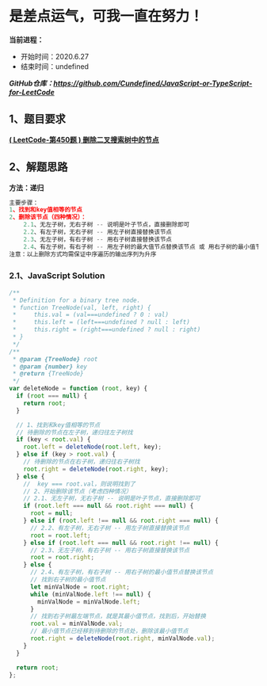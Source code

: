 ﻿# 是差点运气，可我一直在努力！
**当前进程：**

 - 开始时间：2020.6.27 
 - 结束时间：undefined

***GitHub仓库：https://github.com/Cundefined/JavaScript-or-TypeScript-for-LeetCode***



## 1、题目要求
[**( LeetCode-第450题 )  删除二叉搜索树中的节点**](https://leetcode-cn.com/problems/delete-node-in-a-bst/)
       



## 2、解题思路
**方法：递归**
```javascript
主要步骤：
1、找到和key值相等的节点
2、删除该节点（四种情况）：
    2.1、无左子树，无右子树 -- 说明是叶子节点，直接删除即可
    2.2、有左子树，无右子树 -- 用左子树直接替换该节点
    2.3、无左子树，有右子树 -- 用右子树直接替换该节点
    2.4、有左子树，有右子树 -- 用左子树的最大值节点替换该节点 或 用右子树的最小值节点替换该节点
注意：以上删除方式均需保证中序遍历的输出序列为升序
```


### 2.1、JavaScript Solution

```javascript
/**
 * Definition for a binary tree node.
 * function TreeNode(val, left, right) {
 *     this.val = (val===undefined ? 0 : val)
 *     this.left = (left===undefined ? null : left)
 *     this.right = (right===undefined ? null : right)
 * }
 */
/**
 * @param {TreeNode} root
 * @param {number} key
 * @return {TreeNode}
 */
var deleteNode = function (root, key) {
  if (root === null) {
    return root;
  }

  // 1、找到和key值相等的节点
  // 待删除的节点在左子树，递归往左子树找
  if (key < root.val) {
    root.left = deleteNode(root.left, key);
  } else if (key > root.val) {
    // 待删除的节点在右子树，递归往右子树找
    root.right = deleteNode(root.right, key);
  } else {
    //  key === root.val，则说明找到了
    // 2、开始删除该节点（考虑四种情况）
    // 2.1、无左子树，无右子树 -- 说明是叶子节点，直接删除即可
    if (root.left === null && root.right === null) {
      root = null;
    } else if (root.left !== null && root.right === null) {
      // 2.2、有左子树，无右子树 -- 用左子树直接替换该节点
      root = root.left;
    } else if (root.left === null && root.right !== null) {
      // 2.3、无左子树，有右子树 -- 用右子树直接替换该节点
      root = root.right;
    } else {
      // 2.4、有左子树，有右子树 -- 用右子树的最小值节点替换该节点
      // 找到右子树的最小值节点
      let minValNode = root.right;
      while (minValNode.left !== null) {
        minValNode = minValNode.left;
      }
      // 找到右子树最左端节点，就是其最小值节点，找到后，开始替换
      root.val = minValNode.val;
      // 最小值节点已经移到待删除的节点处，删除该最小值节点
      root.right = deleteNode(root.right, minValNode.val);
    }
  }

  return root;
};
```

